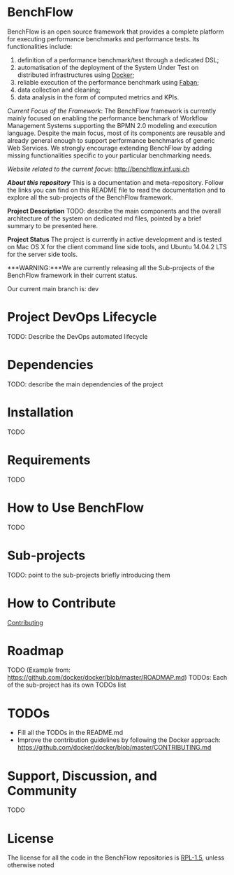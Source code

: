 # BenchFlow
BenchFlow is an open source framework that provides a complete platform for executing performance benchmarks and performance tests. Its functionalities include:
1. definition of a performance benchmark/test through a dedicated DSL;
2. automatisation of the deployment of the System Under Test on distributed infrastructures using [Docker](https://www.docker.com);
3. reliable execution of the performance benchmark using [Faban](http://faban.org);
4. data collection and cleaning;
5. data analysis in the form of computed metrics and KPIs.

*Current Focus of the Framework*: The BenchFlow framework is currently mainly focused on enabling the performance benchmark of Workflow Management Systems supporting the BPMN 2.0 modeling and execution language. Despite the main focus, most of its components are reusable and already general enough to support performance benchmarks of generic Web Services. We strongly encourage extending BenchFlow by adding missing functionalities specific to your particular benchmarking needs. 

*Website related to the current focus*: http://benchflow.inf.usi.ch

***About this repository***
This is a documentation and meta-repository. Follow the links you can find on this README file to read the documentation and to explore all the sub-projects of the BenchFlow framework.

**Project Description**
TODO: describe the main components and the overall architecture of the system on dedicated md files, pointed by a brief summary to be presented here.

**Project Status**
The project is currently in active development and is tested on Mac OS X for the client command line side tools, and Ubuntu 14.04.2 LTS for the server side tools. 

***WARNING:***We are currently releasing all the Sub-projects of the BenchFlow framework in their current status.

Our current main branch is: dev

# Project DevOps Lifecycle
TODO: Describe the DevOps automated lifecycle

# Dependencies
TODO: describe the main dependencies of the project

# Installation
TODO

# Requirements
TODO

# How to Use BenchFlow
TODO

# Sub-projects
TODO: point to the sub-projects briefly introducing them

# How to Contribute
[Contributing](documentation/contributing.md)

# Roadmap
TODO (Example from: https://github.com/docker/docker/blob/master/ROADMAP.md)
TODOs: Each of the sub-project has its own TODOs list 

# TODOs
* Fill all the TODOs in the README.md
* Improve the contribution guidelines by following the Docker approach: https://github.com/docker/docker/blob/master/CONTRIBUTING.md

# Support, Discussion, and Community
TODO

# License
The license for all the code in the BenchFlow repositories is [RPL-1.5](LICENSE), unless otherwise noted